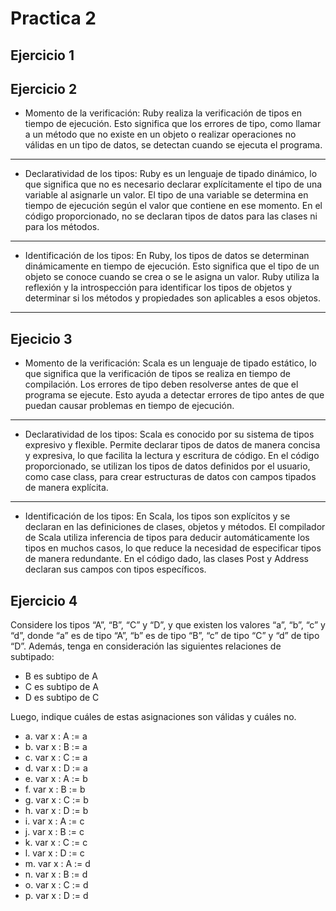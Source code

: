 # Practica 2
## Ejercicio 1

## Ejercicio 2
- Momento de la verificación:
Ruby realiza la verificación de tipos en tiempo de ejecución. Esto significa que los errores de tipo, como llamar a un método que no existe en un objeto o realizar operaciones no válidas en un tipo de datos, se detectan cuando se ejecuta el programa.
---
- Declaratividad de los tipos:
Ruby es un lenguaje de tipado dinámico, lo que significa que no es necesario declarar explícitamente el tipo de una variable al asignarle un valor. El tipo de una variable se determina en tiempo de ejecución según el valor que contiene en ese momento. En el código proporcionado, no se declaran tipos de datos para las clases ni para los métodos.
---
- Identificación de los tipos:
En Ruby, los tipos de datos se determinan dinámicamente en tiempo de ejecución. Esto significa que el tipo de un objeto se conoce cuando se crea o se le asigna un valor. Ruby utiliza la reflexión y la introspección para identificar los tipos de objetos y determinar si los métodos y propiedades son aplicables a esos objetos.
---

## Ejecicio 3
- Momento de la verificación:
Scala es un lenguaje de tipado estático, lo que significa que la verificación de tipos se realiza en tiempo de compilación. Los errores de tipo deben resolverse antes de que el programa se ejecute. Esto ayuda a detectar errores de tipo antes de que puedan causar problemas en tiempo de ejecución.
---
- Declaratividad de los tipos:
Scala es conocido por su sistema de tipos expresivo y flexible. Permite declarar tipos de datos de manera concisa y expresiva, lo que facilita la lectura y escritura de código. En el código proporcionado, se utilizan los tipos de datos definidos por el usuario, como case class, para crear estructuras de datos con campos tipados de manera explícita.
---
- Identificación de los tipos:
En Scala, los tipos son explícitos y se declaran en las definiciones de clases, objetos y métodos. El compilador de Scala utiliza inferencia de tipos para deducir automáticamente los tipos en muchos casos, lo que reduce la necesidad de especificar tipos de manera redundante. En el código dado, las clases Post y Address declaran sus campos con tipos específicos.

## Ejercicio 4
Considere los tipos “A”, “B”, “C” y “D”, y que existen los valores “a”, “b”, “c” y “d”, donde “a”
es de tipo “A”, “b” es de tipo “B”, “c” de tipo “C” y “d” de tipo “D”. Además, tenga en consideración las siguientes relaciones de subtipado:
- B es subtipo de A
- C es subtipo de A
- D es subtipo de C

Luego, indique cuáles de estas asignaciones son válidas y cuáles no.
- a. var x : A := a
- b. var x : B := a
- c. var x : C := a
- d. var x : D := a
- e. var x : A := b
- f. var x : B := b
- g. var x : C := b
- h. var x : D := b
- i. var x : A := c
- j. var x : B := c
- k. var x : C := c
- l. var x : D := c
- m. var x : A := d
- n. var x : B := d
- o. var x : C := d
- p. var x : D := d